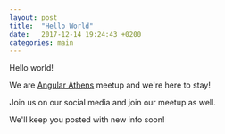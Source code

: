 ```yaml
---
layout: post
title:  "Hello World"
date:   2017-12-14 19:24:43 +0200
categories: main
---
```


Hello world!

We are [Angular Athens](https://www.meetup.com/Angular-Athens/) meetup and we're here to stay!

Join us on our social media and join our meetup as well.

We'll keep you posted with new info soon!
